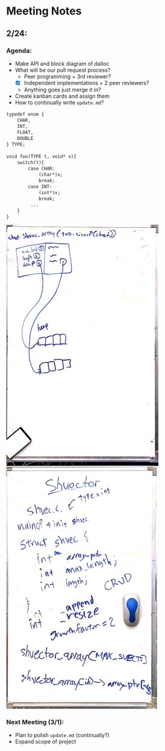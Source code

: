 # Meeting Notes

## 2/24:
### Agenda:
- Make API and block diagram of dalloc
- What will be our pull request process?
  - Peer programming + 3rd reviewer?
  - [x] Independent implementations + 2 peer reviewers?
  - Anything goes just merge it in?
- Create kanban cards and assign them
- How to continually write `update.md`?
```
typedef enum {
    CHAR,
    INT,
    FLOAT,
    DOUBLE
} TYPE;

void foo(TYPE t, void* x){
    switch(t){
        case CHAR:
            (char*)x;
            break;
        case INT:
            (int*)x;
            break;
         ...
    }
}
```

![image1](./Feb_24_1.png)
![image2](./Feb_24_2.png)
### Next Meeting (3/1):
- Plan to polish `update.md` (continually?)
- Expand scope of project
